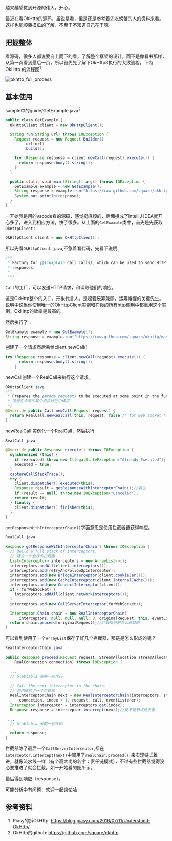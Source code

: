 越来越感觉到开源的伟大，开心。

最近在看OkHttp的源码，虽说是看，但是还是参考着先吃螃蟹的人的资料来看。这样也能顺藤摸瓜的了解，不至于不知道自己在干嘛。

## 把握整体

看源码，很多人都说要自上而下的看，了解整个框架的设计，而不是像看书那样，从第一页看到最后一页，所以首先先了解下OkHttp3执行的大致流程，下为OkHttp 的流程图<sup>1<sup>

![okhttp_full_process](http://upload-images.jianshu.io/upload_images/3509189-cd1805103063dc3e.png?imageMogr2/auto-orient/strip%7CimageView2/2/w/1240)

## 基本使用

sample中的guide/GetExample.java<sup>2<sup>

```java
public class GetExample {
  OkHttpClient client = new OkHttpClient();

  String run(String url) throws IOException {
    Request request = new Request.Builder()
        .url(url)
        .build();

    try (Response response = client.newCall(request).execute()) {
      return response.body().string();
    }
  }

  public static void main(String[] args) throws IOException {
    GetExample example = new GetExample();
    String response = example.run("https://raw.github.com/square/okhttp/master/README.md");
    System.out.println(response);
  }
}
```

一开始我是用的vscode看的源码，感觉挺麻烦的，后面换成了IntelliJ IDEA就开心多了，进入到相应方法，快了很多。从上面的`GetExample`类中，首先是先获取`OkHttpClient` :

```java
OkHttpClient client = new OkHttpClient();
```

所以先看`OkHttpClient.java`,不急着看代码，先看下说明:

```java
/**
 * Factory for {@linkplain Call calls}, which can be used to send HTTP requests and read their
 * responses.
 * ...
 **/
```

`Call`的工厂，可以发送HTTP请求，和读取他们的响应。

这是OkHttp整个的入口，形象代言人。是起着统筹兼顾，运筹帷幄的关键先生。说明中说当你使用唯一的OkHttpClient实例和在你的所有http调用中都重用这个实例，OkHttp的效率是最高的。

然后执行了：


```java
GetExample example = new GetExample();
String response = example.run("https://raw.github.com/square/okhttp/master/README.md");
```

创建了一个请求然后丢给client.newCall()

```java
try (Response response = client.newCall(request).execute()) {
      return response.body().string();
    }
```

newCall创建一个RealCall来执行这个请求。

```java
OkHttpClient.java
/**
 * Prepares the {@code request} to be executed at some point in the future.
 * 准备在未来的某个点执行这个请求
 */
@Override public Call newCall(Request request) {
  return RealCall.newRealCall(this, request, false /* for web socket */);
}
```

newRealCall 实例化一个RealCall，然后执行

```java
RealCall.java
  
@Override public Response execute() throws IOException {
  synchronized (this) {
    if (executed) throw new IllegalStateException("Already Executed");
    executed = true;
  }
  captureCallStackTrace();
  try {
    client.dispatcher().executed(this);
    Response result = getResponseWithInterceptorChain();//看这
    if (result == null) throw new IOException("Canceled");
    return result;
  } finally {
    client.dispatcher().finished(this);
  }
}
```

`getResponseWithInterceptorChain()`字面意思是使用拦截器链获得响应。

```java
RealCall.java

Response getResponseWithInterceptorChain() throws IOException {
  // Build a full stack of interceptors.
  // 建立一个全栈的拦截器
  List<Interceptor> interceptors = new ArrayList<>();
  interceptors.addAll(client.interceptors());
  interceptors.add(retryAndFollowUpInterceptor);
  interceptors.add(new BridgeInterceptor(client.cookieJar()));
  interceptors.add(new CacheInterceptor(client.internalCache()));
  interceptors.add(new ConnectInterceptor(client));
  if (!forWebSocket) {
    interceptors.addAll(client.networkInterceptors());
  }
  interceptors.add(new CallServerInterceptor(forWebSocket));

  Interceptor.Chain chain = new RealInterceptorChain(
      interceptors, null, null, null, 0, originalRequest, this, eventListener);
  return chain.proceed(originalRequest);//拦截器链是怎么炼成的
}
```

可以看到使用了一个`ArrayList`保存了好几个拦截器，那链是怎么形成的呢？

```java
RealInterceptorChain.java
  
public Response proceed(Request request, StreamAllocation streamAllocation, HttpCodec httpCodec,
    RealConnection connection) throws IOException {
  
  ...
  // blablabla 省略一些代码

  // Call the next interceptor in the chain.
  // 调用链的下一个拦截器
  RealInterceptorChain next = new RealInterceptorChain(interceptors, streamAllocation, httpCodec,
      connection, index + 1, request, call, eventListener);
  Interceptor interceptor = interceptors.get(index);
  Response response = interceptor.intercept(next);//是不是想点进去看

 ...
  // blablabla 省略一些代码

  return response;
}
```

拦截器除了最后一个`CallServerInterceptor`,都在	`interceptor.intercept(next)`中调用了`realChain.proceed();`来实现链式推进，就像流水线一样（有个高大尚的名字：责任链模式），不过有些拦截器觉得没必要推进了就会拦截。如一开始看的图所示。

最后得到响应（response）。

可能分析中有问题，欢迎一起谈论哈


## 参考资料

1. Piasy的拆OkHttp: https://blog.piasy.com/2016/07/11/Understand-OkHttp/
2. OkHttp的github: https://github.com/square/okhttp
